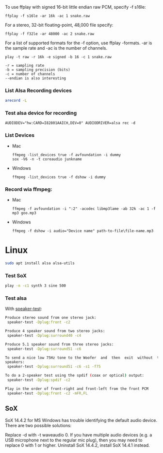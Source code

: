 To use ffplay with signed 16-bit little endian raw PCM, specify -f s16le:

```
ffplay -f s16le -ar 16k -ac 1 snake.raw
```
For a stereo, 32-bit floating-point, 48,000 file specify:

```
ffplay -f f32le -ar 48000 -ac 2 snake.raw
```
For a list of supported formats for the -f option, use ffplay -formats. -ar is the sample rate and -ac is the number of channels.

```
play -t raw -r 16k -e signed -b 16 -c 1 snake.raw 

-r = sampling rate
-b = sampling precision (bits)
-c = number of channels
--endian is also interesting
```

### List Alsa Recording devices
```bash
arecord -L
```

### Test alsa device for recording
```
AUDIODEV="hw:CARD=I82801AAICH,DEV=0" AUDIODRIVER=alsa rec -d
```

### List Devices

* Mac
    ```
    ffmpeg -list_devices true -f avfoundation -i dummy
    sox -V6 -n -t coreaudio junkname
    ```
* Windows 
    ```
    ffmpeg -list_devices true -f dshow -i dummy
    ```
  
### Record wia ffmpeg:

* Mac
    ```
    ffmpeg -f avfoundation -i ":2" -acodec libmp3lame -ab 32k -ac 1 -f mp3 goo.mp3
    ```
* Windows
    ```
    ffmpeg -f dshow -i audio="Device name" path-to-file\file-name.mp3
    ```

# Linux
```bash
sudo apt install alsa alsa-utils 
```

### Test SoX
```bash
play -n -c1 synth 3 sine 500
```

### Test alsa
With [speaker-test](http://manpages.ubuntu.com/manpages/impish/man1/speaker-test.1.html):
```bash
Produce stereo sound from one stereo jack:
 speaker-test -Dplug:front -c2

Produce 4 speaker sound from two stereo jacks:
 speaker-test -Dplug:surround40 -c4

Produce 5.1 speaker sound from three stereo jacks:
 speaker-test -Dplug:surround51 -c6

To send a nice low 75Hz tone to the Woofer  and  then  exit  without  touching  any  other
speakers:
 speaker-test -Dplug:surround51 -c6 -s1 -f75

To do a 2-speaker test using the spdif (coax or optical) output:
 speaker-test -Dplug:spdif -c2

Play in the order of front-right and front-left from the front PCM
 speaker-test -Dplug:front -c2 -mFR,FL
```

## SoX

SoX 14.4.2 for MS Windows has trouble identifying the default audio device. There are two possible solutions:

Replace -d with -t waveaudio 0. If you have multiple audio devices (e.g. a USB microphone next to the regular mic plug), then you may need to replace 0 with 1 or higher.
Uninstall SoX 14.4.2, install SoX 14.4.1 instead.
